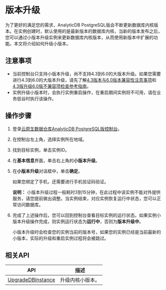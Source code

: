 # 版本升级

为了更好的满足您的需求，AnalyticDB PostgreSQL版会不断更新数据库内核版本。在实例创建时，默认使用的是最新版本的数据库内核，当新的版本发布之后，您可以通过小版本升级实例来更新数据库内核版本，从而使用新版本中扩展的功能。本文将介绍如何升级小版本。

## 注意事项

-   当前控制台只支持小版本升级，尚不支持4.3到6.0的大版本升级。如果您需要进行4.3到6.0的大版本升级，请先了解[4.3版本与6.0版本兼容性注意事项](/intl.zh-CN/实例管理/版本管理/4.3版本与6.0版本兼容性注意事项.md)和[4.3版升级6.0版不兼容项检查参考指南](/intl.zh-CN/实例管理/版本管理/4.3版升级6.0版不兼容项检查参考指南.md)。
-   实例升级小版本时，会执行实例重启操作，在重启期间实例将不可用，请在业务低谷时执行该操作。

## 操作步骤

1.  登录[云原生数据仓库AnalyticDB PostgreSQL版控制台](https://gpdbnext.console.aliyun.com/gpdb/cn-hangzhou/list)。

2.  在控制台左上角，选择实例所在地域。

3.  找到目标实例，单击实例ID。

4.  在**基本信息**界面，单击右上角的**小版本升级**。

5.  在**小版本升级**对话框中，单击**确定**。

    如果您绑定了手机，还需要进行手机验证码验证。

    **说明：** 小版本升级过程一般耗时3到15分钟，在此过程中该实例不能对外提供服务，请您提前做出调整。当实例结束，对应实例恢复运行中状态，您可以正常访问数据库。

6.  完成了上述操作后，您可以回到控制台查看目标实例的运行状态。如果实例小版本升级操作完成，则实例运行状态为**运行中**，否则为**版本升级中**。

    小版本升级时会检查您的实例当前的版本号，如果您的实例已经是当前最新的小版本，实际的升级和重启实例过程将会被跳过。


## 相关API

|API|描述|
|---|--|
|[UpgradeDBInstance](/intl.zh-CN/API参考/实例管理/UpgradeDBInstance.md)|升级内核小版本。|

